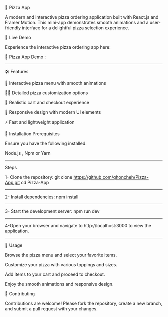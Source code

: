 🍕 Pizza App

A modern and interactive pizza ordering application built with React.js and Framer Motion. This mini-app demonstrates smooth animations and a user-friendly interface for a delightful pizza selection experience.

🚀 Live Demo

Experience the interactive pizza ordering app here:

🔗 Pizza App Demo : 

----------------------------------------------------------------------------------------------------

🛠️ Features

🍕 Interactive pizza menu with smooth animations

🧑‍🍳 Detailed pizza customization options

🛒 Realistic cart and checkout experience

🎨 Responsive design with modern UI elements

⚡ Fast and lightweight application

🔧 Installation
Prerequisites

Ensure you have the following installed:

Node.js , Npm or Yarn 

------------------------------------------------------------------------------------------------

Steps

1- Clone the repository: git clone https://github.com/qhoncheh/Pizza-App.git
                        cd Pizza-App

------------------------------------------------------------------------------------------------

2- Install dependencies: npm install

-----------------------------------------------------------------------------------------------

3- Start the development server: npm run dev

----------------------------------------------------------------------------------------------

4-Open your browser and navigate to http://localhost:3000 to view the application. 

---------------------------------------------------------------------------------------------

🧪 Usage

Browse the pizza menu and select your favorite items.

Customize your pizza with various toppings and sizes.

Add items to your cart and proceed to checkout.

Enjoy the smooth animations and responsive design.

🤝 Contributing

Contributions are welcome! Please fork the repository, create a new branch, and submit a pull request with your changes.

